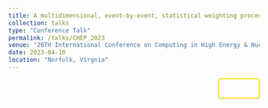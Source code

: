 ```yaml
---
title: A multidimensional, event-by-event, statistical weighting procedure for signal to background separation $\|$ $\textit{CHEP}
collection: talks
type: "Conference Talk"
permalink: /talks/CHEP_2023
venue: "26TH International Conference on Computing in High Energy & Nuclear Physics"
date: 2023-04-10
location: "Norfolk, Virgnia"
---
```


<div style="display: flex; align-items: flex-start; justify-content: flex-end; border: 2px solid #f9e40c; padding: 10px; border-radius: 5px; width: fit-content; box-shadow: 0 2px 4px rgba(0, 0, 0, 0.1); margin-left: auto;">
  <p style="margin: 0;">
    <a href="https://indico.jlab.org/event/459/abstracts/1884/" style="text-decoration: none; color: #ffffff; font-weight: bold;">
      Abstract
    </a>
  </p>
</div>
